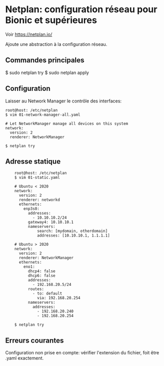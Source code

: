 # Netplan: configuration réseau pour Bionic et supérieures

Voir https://netplan.io/

Ajoute une abstraction à la configuration réseau.

## Commandes principales

  $ sudo netplan try
  $ sudo netplan apply

## Configuration

Laisser au Network Manager le contrôle des interfaces:

    root@host: /etc/netplan
    $ vim 01-network-manager-all.yaml  
    
    # Let NetworkManager manage all devices on this system
    network:
      version: 2
      renderer: NetworkManager

    $ netplan try

## Adresse statique

```
    root@host: /etc/netplan
    $ vim 01-static.yaml  
    
    # Ubuntu < 2020
    network:
      version: 2
      renderer: networkd
      ethernets:
        enp3s0:
          addresses:
            - 10.10.10.2/24
          gateway4: 10.10.10.1
          nameservers:
              search: [mydomain, otherdomain]
              addresses: [10.10.10.1, 1.1.1.1]
              
    # Ubuntu > 2020
    network:
      version: 2
      renderer: NetworkManager
      ethernets:
        eno1:
          dhcp4: false
          dhcp6: false
          addresses:
            - 192.168.20.5/24
          routes:
            - to: default
              via: 192.168.20.254
          nameservers:
            addresses:
              - 192.168.20.240
              - 192.168.20.254

    $ netplan try
```

## Erreurs courantes

Configuration non prise en compte: vérifier l'extension du fichier, foit être .yaml exactement.
